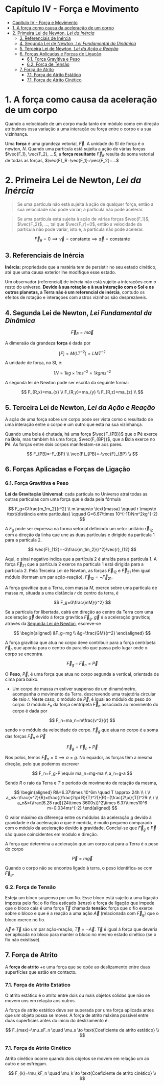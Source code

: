 # Capítulo IV - Força e Movimento

- [Capítulo IV - Força e Movimento](#capítulo-iv---força-e-movimento)
- [1.  A força como causa da aceleração de um corpo](#1--a-força-como-causa-da-aceleração-de-um-corpo)
- [2. Primeira Lei de Newton, _Lei da Inércia_](#2-primeira-lei-de-newton-lei-da-inércia)
  - [3. Referenciais de Inércia](#3-referenciais-de-inércia)
  - [4. Segunda Lei de Newton, _Lei Fundamental da Dinâmica_](#4-segunda-lei-de-newton-lei-fundamental-da-dinâmica)
  - [5. Terceira Lei de Newton, _Lei da Ação e Reação_](#5-terceira-lei-de-newton-lei-da-ação-e-reação)
  - [6. Forças Aplicadas e Forças de Ligação](#6-forças-aplicadas-e-forças-de-ligação)
    - [6.1. Força Gravítiva e Peso](#61-força-gravítiva-e-peso)
    - [6.2. Força de Tensão](#62-força-de-tensão)
  - [7. Força de Atrito](#7-força-de-atrito)
    - [7.1. Força de Atrito Estático](#71-força-de-atrito-estático)
    - [7.1. Força de Atrito Cinético](#71-força-de-atrito-cinético)

# 1.  A força como causa da aceleração de um corpo
Quando a velocidade de um corpo muda tanto em módulo como em direção atribuímos essa variação a uma interação ou força entre o corpo e a sua vizinhança.

Uma **força** é uma grandeza vetorial, $\vec{F}$. A unidade do SI de força é o newton, $N$.
Quando uma partícula está sujeita a ação de várias forças $\vec{F_1}, \vec{F_2}, ...$, a **força resultante** $\vec{F}_R$ resulta da soma vetorial de todas as forças, $\vec{F}_R=\vec{F_1}+\vec{F_2}+...$

# 2. Primeira Lei de Newton, _Lei da Inércia_

> Se uma partícula não está sujeita à ação de qualquer força, então a sua velocidade não pode variar; a partícula não pode acelerar.

> Se uma partícula está sujeita à ação de várias forças $\vec{F_1}$, $\vec{F_2}$, ..., tal que $\vec{F_r}=0$, então a velocidade da partícula não pode variar, isto é, a partícula não pode acelerar.

$$
\vec{F}_R=0 \implies \vec{v}=\text{constante} \implies \vec{a}=\text{constante}
$$

## 3. Referenciais de Inércia

**Inércia:** propriedade que a matéria tem de persistir no seu estado cinético, até que uma causa exterior lhe modifique esse estado.

Um observador (referencial) de inércia não está sujeito a interações com o
resto do universo. **Devido à sua rotação e à sua interação com o Sol e os outros planetas, a Terra não é um referencial de inércia**, contudo os efeitos de rotação e interaçoes com astros vizinhos são desprezáveis.

## 4. Segunda Lei de Newton, _Lei Fundamental da Dinâmica_
$$
\vec{F}_R=m\vec{a}
$$

A dimensão da grandeza **força** é dada por

$$
[F]=M(LT^{-2})=LMT^{-2}
$$

A unidade de força, no SI, é:

$$
1N=1kg\times 1ms^{-2}=1kgms^{-2}
$$

A segunda lei de Newton pode ser escrita da seguinte forma:

$$
F_{R,x}=ma_{x} \\
F_{R,y}=ma_{y} \\
F_{R,z}=ma_{z} \\
$$

## 5. Terceira Lei de Newton, _Lei da Ação e Reação_
A ação de uma força sobre um corpo pode ser vista como o resultado de uma interação entre o corpo e um outro que está na sua vizinhança.

Quando uma bola é chutada, há uma força $\vec{F_{PB}}$ que o **P**é exerce na **B**ola, mas também há uma força, $\vec{F_{BP}}$, que a **B**ola exerce no **P**é. As forças entre dois corpos manifestam-se aos pares.

$$
F_{PB}=-F_{BP} \\
\vec{F}_{PB}=-\vec{F}_{BP} \\
$$

## 6. Forças Aplicadas e Forças de Ligação
### 6.1. Força Gravítiva e Peso
**Lei da Gravitação Universal:** cada partícula no Universo atrai todas as outras partículas com uma força que é dada pela fórmula

$$
F_g=G\frac{m_1m_2}{r^2} \\
m \mapsto \text{massa} \qquad r \mapsto \text{distância entre partículas} \qquad G=6.67\times 10^{-11}Nm^2kg^{-2}
$$

A $F_g$ pode ser expressa na forma vetorial definindo um vetor unitário $\vec{r}_{12}$ com a direção da linha que une as duas partículas e dirigido da partícula 1 para a partícula 2.

$$
\vec{F}_{12}=-G\frac{m_1m_2}{r^2}\vec{r}_{12}
$$

Aqui, o sinal negativo indica que a partícula 2 é atraída para a partícula 1. A força $\vec{F}_{21}$ que a partícula 2 exerce na partícula 1 está dirigida para a partícula 2. Pela Terceira Lei de Newton, as forças $\vec{F}_{12}$ e $\vec{F}_{21}$ têm igual módulo (formam um par ação-reação), $\vec{F}_{12}=-\vec{F}_{21}$.

A força gravítica que a Terra, com massa $M$, exerce sobre uma partícula de massa $m$, situada a uma distância $r$ do centro da terra, é

$$
F_g=G\frac{mM}{r^2}
$$

Se a partícula for libertada, cairá em direção ao centro da Terra com uma aceleração $\vec{g}$ devido à força gravítica $\vec{F}_g$. $\vec{g}$ é a aceleração gravítica; através da [Segunda Lei de Newton](#4-segunda-lei-de-newton-lei-fundamental-da-dinâmica), escreve-se

$$
\begin{aligned}
    &F_g=mg \\
    &g=\frac{GM}{r^2}
\end{aligned}
$$

A força gravítica que atua no corpo deve contribuir para a força centrípeta $\vec{F}_n$ que aponta para o centro do paralelo que passa pelo lugar onde o corpo se encontra.

$$
\vec{F}_g-\vec{F}_n=\vec{P}
$$

O **Peso**, $\vec{P}$, é uma força que atua no corpo segunda a vertical, orientada de cima para baixo.

- Um corpo de massa $m$ estiver suspenso de um dinamómetro, acompanha o movimento da Terra, descrevendo uma trajetória circular de raio $r$. Neste caso, o módulo de $\vec{P}$, é igual ao módulo do peso do corpo. O módulo $F_n$ da força centrípeta $\vec{F}_n$ associada ao movimento do corpo é dada por

$$
F_n=ma_n=m\frac{v^2}{r}
$$

sendo $v$ o módulo da velocidade do corpo. $\vec{F}_g$ que atua no corpo é a soma das forças $\vec{F}_n$ e $\vec{P}$

$$
\vec{F}_g=\vec{F}_n+\vec{P}
$$

Nos polos, temos $\vec{F}_n=0 \implies a=g$. No equador, as forças têm a mesma direção, pelo que podemos escrever

$$
F_n=F_g-P \equiv ma_n=mg-ma \\
a_n=g-a
$$

Sendo $R$ o raio da Terra e $T$ o período de movimento de rotação da mesma,

$$
\begin{aligned}
    R&=6.37\times 10^6m \quad T \approx 24h \\
    \ \\
    a_n&=\frac{v^2}{R}=\frac{(\frac{2\pi R}{T}^2)}{R}=(\frac{2\pi}{T})^2R \\
    \ \\
    a_n&=(\frac{6.28 rad}{24\times 3600s})^2\times 6.37\times10^6 m=0.034ms^{-2}
\end{aligned}
$$

O valor máximo da diferença entre os módulos da aceleração $g$ devido à gravidade e da aceleração $a$ que é medida, é muito pequeno comparado com o módulo da aceleração devido à gravidade. Concluí-se que $\vec{F}_g$ e $\vec{P}$ são quase coincidentes em módulo e direção.

A força que determina a aceleração que um corpo cai para a Terra é o peso do corpo

$$
\vec{P}=m\vec{g}
$$

Quando o corpo não se encontra ligado à terra, o peso identifica-se com $\vec{F}_g$.

### 6.2. Força de Tensão
Esteja um bloco suspenso por um fio. Esse bloco está sujeito a uma ligação imposta pelo fio; o fio fica esticado (_tenso_) e força de ligação que impede que o bloco caia é uma força $\vec{T}$ chamada **tensão**: força que o fio exerce sobre o bloco e que é a reação a uma ação $\vec{A}$ (relacionada com $\vec{F}_g$) que o bloco exerce no fio.

$\vec{A}$ e $\vec{T}$ são um par ação-reação, $\vec{T}=-\vec{A}$. $\vec{T}$ é igual à força que deveria ser aplicada no bloco para manter o bloco no mesmo estado cinético (se o fio não existisse).

## 7. Força de Atrito

A **força de atrito** +e uma força que se opõe ao deslizamento entre duas superfícies que estão em contacto.

### 7.1. Força de Atrito Estático
O atrito estático é o atrito entre dois ou mais objetos sólidos que não se movem uns em relação aos outros.

A força de atrito estático deve ser superada por uma força aplicada antes que um objeto possa se mover. A força de atrito máxima possível entre duas superfícies antes do início do deslizamento é:

$$
F_{max}=\mu_sF_n \quad \mu_s \to \text{Coeficiente de atrito estático} \\
$$

### 7.1. Força de Atrito Cinético
Atrito cinético ocorre quando dois objetos se movem em relação um ao outro e se esfregam. 

$$
F_{k}=\mu_kF_n \quad \mu_k \to \text{Coeficiente de atrito cinético} \\
$$